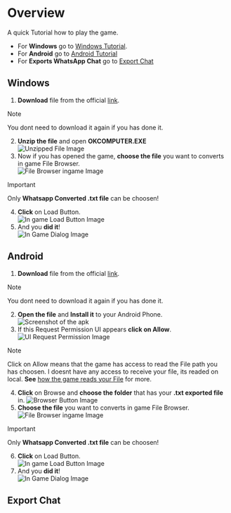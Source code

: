 # Overview

A quick Tutorial how to play the game.

* For **Windows** go to [Windows Tutorial](#windows).
* For **Android** go to [Android Tutorial](#android)
* For **Exports WhatsApp Chat** go to [Export Chat](#export-chat)




## Windows
1. **Download** file from the official [link](https://github.com/FunnyClowns/WhatsAppConverterGame/releases/download/v1.0/OKCOMPUTER.zip).<br>
> [!NOTE]
> You dont need to download it again if you has done it.
2. **Unzip the file** and open **OKCOMPUTER.EXE**<br>
![Unzipped File Image](https://github.com/user-attachments/assets/f5649911-98cd-4fe1-b272-49bd73bf594e)<br>
3. Now if you has opened the game, **choose the file** you want to converts in game File Browser.<br>
![File Browser ingame Image](https://github.com/user-attachments/assets/e668f3e0-af62-40f4-824c-5de532106d22)<br>
> [!IMPORTANT]
> Only **Whatsapp Converted .txt file** can be choosen!
4. **Click** on Load Button. <br>
![In game Load Button Image](https://github.com/user-attachments/assets/d8d44cd5-487d-4d38-932b-4d31f277ae0c)<br>
5. And you **did it**!<br>
![In Game Dialog Image](https://github.com/user-attachments/assets/d2a3e493-594a-4c2e-9cdf-b24e1fe390cb)<br>





## Android
1. **Download** file from the official [link](https://github.com/FunnyClowns/WhatsAppConverterGame/releases/download/v1.0/OKCOMPUTER.zip).<br>
> [!NOTE]
> You dont need to download it again if you has done it.
2. **Open the file** and **Install it** to your Android Phone.<br>
![Screenshot of the apk](https://github.com/user-attachments/assets/754a8649-12b7-495a-9e7f-97cab6a61f12)<br>
3. If this Request Permission UI appears **click on Allow**.
![UI Request Permission Image](https://github.com/user-attachments/assets/4c0a7ab5-bbc3-4c4e-8a05-1e8abc471209)
> [!NOTE]
> Click on Allow means that the game has access to read the File path you has choosen.
> I doesnt have any access to receive your file, its readed on local.
> **See** [how the game reads your File](https://github.com/FunnyClowns/WhatsAppConverterGame/blob/main/Assets/Scripts/Framework/FileBrowserController.cs) for more.
4. **Click** on Browse and **choose the folder** that has your **.txt exported file** in.
![Browser Button Image](https://github.com/user-attachments/assets/032024ae-02a8-4943-a276-f8c99db9ab17)
5. **Choose the file** you want to converts in game File Browser.<br>
![File Browser ingame Image](https://github.com/user-attachments/assets/e668f3e0-af62-40f4-824c-5de532106d22)<br>
> [!IMPORTANT]
> Only **Whatsapp Converted .txt file** can be choosen!
6. **Click** on Load Button. <br>
![In game Load Button Image](https://github.com/user-attachments/assets/d8d44cd5-487d-4d38-932b-4d31f277ae0c)<br>
7. And you **did it**!<br>
![In Game Dialog Image](https://github.com/user-attachments/assets/d2a3e493-594a-4c2e-9cdf-b24e1fe390cb)<br>



## Export Chat
